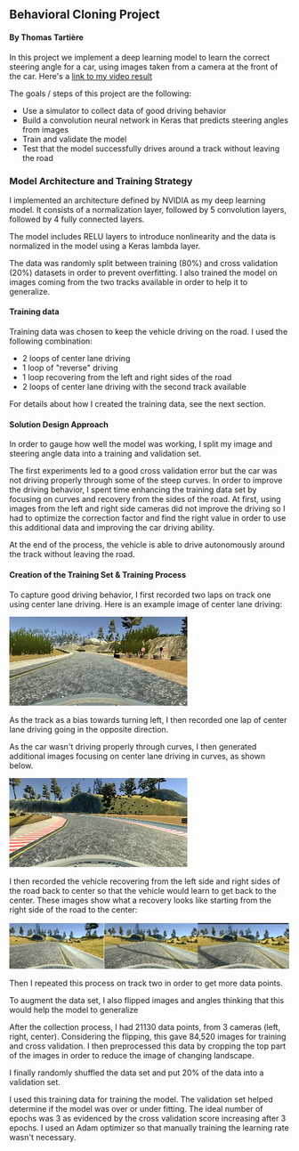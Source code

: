 

## **Behavioral Cloning Project**

#### **By Thomas Tartière**

In this project we implement a deep learning model to learn the correct steering angle for a car, using images taken from a camera at the front of the car. Here's a [link to my video result](./video.mp4)

The goals / steps of this project are the following:

- Use a simulator to collect data of good driving behavior
- Build a convolution neural network in Keras that predicts steering angles from images
- Train and validate the model
- Test that the model successfully drives around a track without leaving the road

[image1]: ./images/img1.jpg
[image2]: ./images/img2.jpg
[image3]: ./images/img3.jpg
[video]: ./video.mp4 "Video"

### Model Architecture and Training Strategy

I implemented an architecture defined by NVIDIA as my deep learning model. It consists of a normalization layer, followed by 5 convolution layers, followed by 4 fully connected layers.

The model includes RELU layers to introduce nonlinearity and the data is normalized in the model using a Keras lambda layer.

The data was randomly split between training (80%) and cross validation (20%) datasets in order to prevent overfitting. I also trained the model on images coming from the two tracks available in order to help it to generalize.


#### Training data

Training data was chosen to keep the vehicle driving on the road. I used the following combination:

- 2 loops of center lane driving
- 1 loop of &quot;reverse&quot; driving
- 1 loop recovering from the left and right sides of the road
- 2 loops of center lane driving with the second track available

For details about how I created the training data, see the next section.

#### Solution Design Approach

In order to gauge how well the model was working, I split my image and steering angle data into a training and validation set.

The first experiments led to a good cross validation error but the car was not driving properly through some of the steep curves. In order to improve the driving behavior, I spent time enhancing the training data set by focusing on curves and recovery from the sides of the road. At first, using images from the left and right side cameras did not improve the driving so I had to optimize the correction factor and find the right value in order to use this additional data and improving the car driving ability.

At the end of the process, the vehicle is able to drive autonomously around the track without leaving the road.

#### Creation of the Training Set &amp; Training Process

To capture good driving behavior, I first recorded two laps on track one using center lane driving. Here is an example image of center lane driving:

 ![alt text][image1]

As the track as a bias towards turning left, I then recorded one lap of center lane driving going in the opposite direction.

As the car wasn&#39;t driving properly through curves, I then generated additional images focusing on center lane driving in curves, as shown below.

  ![alt text][image2]

I then recorded the vehicle recovering from the left side and right sides of the road back to center so that the vehicle would learn to get back to the center. These images show what a recovery looks like starting from the right side of the road to the center:

 ![alt text][image3]

Then I repeated this process on track two in order to get more data points.

To augment the data set, I also flipped images and angles thinking that this would help the model to generalize

After the collection process, I had 21130 data points, from 3 cameras (left, right, center). Considering the flipping, this gave 84,520 images for training and cross validation. I then preprocessed this data by cropping the top part of the images in order to reduce the image of changing landscape.

I finally randomly shuffled the data set and put 20% of the data into a validation set.

I used this training data for training the model. The validation set helped determine if the model was over or under fitting. The ideal number of epochs was 3 as evidenced by the cross validation score increasing after 3 epochs. I used an Adam optimizer so that manually training the learning rate wasn&#39;t necessary.

